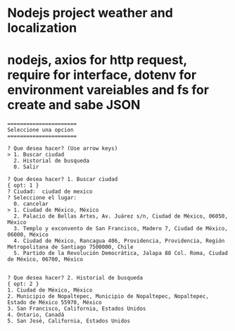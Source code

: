 # Nodejs project weather and localization

# nodejs, axios for http request, require for interface, dotenv for environment vareiables and fs for create and sabe JSON

```
======================
Seleccione una opcion
======================

? Que desea hacer? (Use arrow keys)
> 1. Buscar ciudad
  2. Historial de busqueda
  0. Salir
```

```
? Que desea hacer? 1. Buscar ciudad
{ opt: 1 }
? Ciudad:  ciudad de mexico
? Seleccione el lugar:
  0. cancelar
> 1. Ciudad de México, México
  2. Palacio de Bellas Artes, Av. Juárez s/n, Ciudad de México, 06050, México
  3. Templo y exconvento de San Francisco, Madero 7, Ciudad de México, 06000, México
  4. Ciudad de México, Rancagua 406, Providencia, Providencia, Región Metropolitana de Santiago 7500000, Chile
  5. Partido de la Revolución Democrática, Jalapa 88 Col. Roma, Ciudad de México, 06700, México
```

```

? Que desea hacer? 2. Historial de busqueda
{ opt: 2 }
1. Ciudad de México, México
2. Municipio de Nopaltepec, Municipio de Nopaltepec, Nopaltepec, Estado de México 55970, México
3. San Francisco, California, Estados Unidos
4. Ontario, Canadá
5. San José, California, Estados Unidos
```
